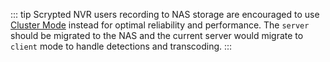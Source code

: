 ::: tip
Scrypted NVR users recording to NAS storage are encouraged to use [Cluster Mode](/maintenance/cluster.md) instead for optimal reliability and performance. The `server` should be migrated to the NAS and the current server would migrate to `client` mode to handle detections and transcoding.
:::
